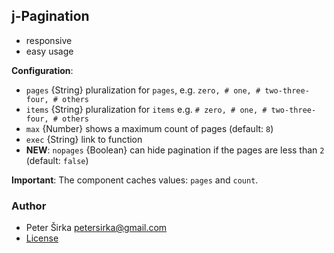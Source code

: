 ## j-Pagination

- responsive
- easy usage

__Configuration__:

- `pages` {String} pluralization for `pages`, e.g. `zero, # one, # two-three-four, # others`
- `items` {String} pluralization for `items` e.g. `# zero, # one, # two-three-four, # others`
- `max` {Number} shows a maximum count of pages (default: `8`)
- `exec` {String} link to function
- __NEW__: `nopages` {Boolean} can hide pagination if the pages are less than `2` (default: `false`)

__Important__:
The component caches values: `pages` and `count`.

### Author

- Peter Širka <petersirka@gmail.com>
- [License](https://www.totaljs.com/license/)
